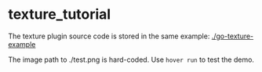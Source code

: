 # texture_tutorial

The texture plugin source code is stored in the same example: [./go-texture-example](./go-texture-example)

The image path to ./test.png is hard-coded. Use `hover run` to test the demo.
